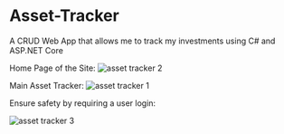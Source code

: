 # Asset-Tracker
A CRUD Web App that allows me to track my investments using C# and ASP.NET Core

Home Page of the Site: 
![asset tracker 2](https://user-images.githubusercontent.com/74799496/209200458-d5208d55-4745-4cf9-886d-599ef39943c6.JPG)


Main Asset Tracker:
![asset tracker 1](https://user-images.githubusercontent.com/74799496/209200464-52e48c84-6805-423b-b015-d73f0a1fefff.JPG)

Ensure safety by requiring a user login: 

![asset tracker 3](https://user-images.githubusercontent.com/74799496/209200448-8672e126-c563-4f17-828a-e001813df963.JPG)
